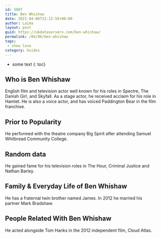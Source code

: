```yaml
---
id: 5887
title: Ben Whishaw
date: 2021-04-06T22:12:59+00:00
author: Laima
layout: post
guid: https://ukdataservers.com/ben-whishaw/
permalink: /04/06/ben-whishaw
tags:
 - show love
category: Guides
---
```


* some text
{: toc}


## Who is Ben Whishaw
                  
                  
                  
English film and television actor well known for his roles in Spectre, The Danish Girl, and Skyfall. As a stage actor, he received acclaim for his role in Hamlet. He is also a voice actor, and has voiced Paddington Bear in the film franchise. 
                  
              
            
              
            
                
                
                
## Prior to Popularity
                  
                  
                  
He performed with the theatre company Big Spirit after attending Samuel Whitbread Community College.
                  
              
            
              
            
                
                
                
## Random data
                  
                  
                  
He gained fame for his television roles in The Hour, Criminal Justice and Nathan Barley.
                  
              
            
              
            
                
                
                
## Family & Everyday Life of Ben Whishaw
                  
                  
                  
He has a fraternal twin brother named James. In 2012 he married his partner Mark Bradshaw.
                  
              
            
              
            
                
                
                
## People Related With Ben Whishaw
                  
                  
                  
He acted alongside Tom Hanks in the 2012 independent film, Cloud Atlas.
                  
              
            
              
            
                
              
            
              
              
            
            
              
            
          
          
          